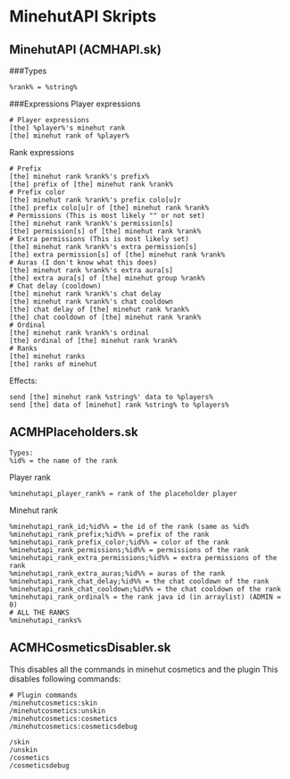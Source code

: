 # MinehutAPI Skripts

## MinehutAPI (ACMHAPI.sk)
###Types
```
%rank% = %string%
```
###Expressions
Player expressions
```
# Player expressions
[the] %player%'s minehut rank
[the] minehut rank of %player%
```
Rank expressions
```
# Prefix
[the] minehut rank %rank%'s prefix%
[the] prefix of [the] minehut rank %rank%
# Prefix color
[the] minehut rank %rank%'s prefix colo[u]r
[the] prefix colo[u]r of [the] minehut rank %rank%
# Permissions (This is most likely "" or not set)
[the] minehut rank %rank%'s permission[s]
[the] permission[s] of [the] minehut rank %rank%
# Extra permissions (This is most likely set)
[the] minehut rank %rank%'s extra permission[s]
[the] extra permission[s] of [the] minehut rank %rank%
# Auras (I don't know what this does)
[the] minehut rank %rank%'s extra aura[s]
[the] extra aura[s] of [the] minehut group %rank%
# Chat delay (cooldown)
[the] minehut rank %rank%'s chat delay
[the] minehut rank %rank%'s chat cooldown
[the] chat delay of [the] minehut rank %rank%
[the] chat cooldown of [the] minehut rank %rank%
# Ordinal
[the] minehut rank %rank%'s ordinal
[the] ordinal of [the] minehut rank %rank%
# Ranks
[the] minehut ranks
[the] ranks of minehut
```
Effects:
```
send [the] minehut rank %string%' data to %players%
send [the] data of [minehut] rank %string% to %players%
```
## ACMHPlaceholders.sk
```
Types:
%id% = the name of the rank
```
Player rank
```
%minehutapi_player_rank% = rank of the placeholder player
```
Minehut rank
```
%minehutapi_rank_id;%id%% = the id of the rank (same as %id%
%minehutapi_rank_prefix;%id%% = prefix of the rank
%minehutapi_rank_prefix_color;%id%% = color of the rank
%minehutapi_rank_permissions;%id%% = permissions of the rank
%minehutapi_rank_extra_permissions;%id%% = extra permissions of the rank
%minehutapi_rank_extra_auras;%id%% = auras of the rank
%minehutapi_rank_chat_delay;%id%% = the chat cooldown of the rank
%minehutapi_rank_chat_cooldown;%id%% = the chat cooldown of the rank
%minehutapi_rank_ordinal% = the rank java id (in arraylist) (ADMIN = 0)
# ALL THE RANKS
%minehutapi_ranks%
```
## ACMHCosmeticsDisabler.sk
This disables all the commands in minehut cosmetics and the plugin
This disables following commands:
```
# Plugin commands
/minehutcosmetics:skin
/minehutcosmetics:unskin
/minehutcosmetics:cosmetics
/minehutcosmetics:cosmeticsdebug

/skin
/unskin
/cosmetics
/cosmeticsdebug
```
